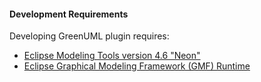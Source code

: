 #### Development Requirements
Developing GreenUML plugin requires:
* [Eclipse Modeling Tools version 4.6 "Neon"](http://www.eclipse.org/downloads/packages/eclipse-modeling-tools/neonr)
* [Eclipse Graphical Modeling Framework (GMF) Runtime](http://www.eclipse.org/gmf-runtime/)
